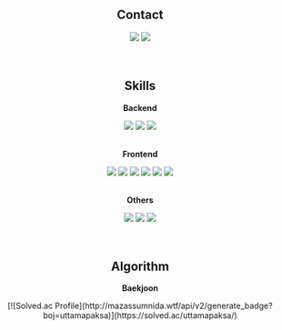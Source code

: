 <div align="center">

  <div id="contact">
  <h2>Contact</h2>

  <div>
    <a href="https://uttamapaksa.com"><img src="https://img.shields.io/badge/WordPress-21759B?style=for-the-badge&logo=WordPress&logoColor=white"></a>
    <a href="mailto:uttamapaksa@gmail.com"><img src="https://img.shields.io/badge/GMail-EA4335?style=for-the-badge&logo=Gmail&logoColor=white"></a>
  </div>
  <br/>

  </div>

  <br/>

  <div id="skills">
  <h2>Skills</h2>
  
  <b>Backend</b>
  <div>
    <img src="https://img.shields.io/badge/Python-3776AB?style=for-the-badge&logo=Python&logoColor=white">
    <img src="https://img.shields.io/badge/Django-092E20?style=for-the-badge&logo=Django&logoColor=white">
    <img src="https://img.shields.io/badge/SQLite-003B57?style=for-the-badge&logo=SQLite&logoColor=white">
  </div>
  <br/>
  
  <b>Frontend</b>
  <div>
    <img src="https://img.shields.io/badge/JavaScript-F7DF1E?style=for-the-badge&logo=JavaScript&logoColor=white">
    <img src="https://img.shields.io/badge/TypeScript-3178C6?style=for-the-badge&logo=typescript&logoColor=white">
    <img src="https://img.shields.io/badge/React-61DAFB?style=for-the-badge&logo=react&logoColor=white">
    <img src="https://img.shields.io/badge/Vue-4FC08D?style=for-the-badge&logo=Vue.js&logoColor=white">
    <img src="https://img.shields.io/badge/HTML-E34F26?style=for-the-badge&logo=HTML5&logoColor=white">
    <img src="https://img.shields.io/badge/CSS-1572B6?style=for-the-badge&logo=CSS3&logoColor=white">
  </div>
  <br/>

  <b>Others</b>
  <div>
    <img src="https://img.shields.io/badge/Git-F05032?style=for-the-badge&logo=Git&logoColor=white">
    <img src="https://img.shields.io/badge/Jira-0052CC?style=for-the-badge&logo=JiraSoftware&logoColor=white">
    <img src="https://img.shields.io/badge/Figma-F24E1E?style=for-the-badge&logo=Figma&logoColor=white">
  </div>
  <br/>

  </div>

  <br/>

  <div id="Algorithm">
  <h2>Algorithm</h2>

  <b>Baekjoon</b>
  <div>
  [![Solved.ac Profile](http://mazassumnida.wtf/api/v2/generate_badge?boj=uttamapaksa)](https://solved.ac/uttamapaksa/)
  </div>

  </div>

</div>
